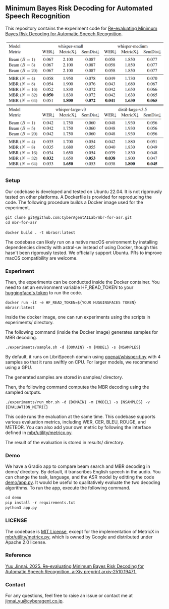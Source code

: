 ## Minimum Bayes Risk Decoding for Automated Speech Recognition

This repository contains the experiment code for [Re-evaluating Minimum Bayes Risk Decoding for Automatic Speech Recognition](https://arxiv.org/abs/2510.19471).

![Minimum Bayes Risk Decoding](mbr-asr.png)

### Setup

Our codebase is developed and tested on Ubuntu 22.04. 
It is not rigorously tested on other platforms.
A Dockerfile is provided for reproducing the code.
The following procedure builds a Docker image used for the experiment.

```
git clone git@github.com:CyberAgentAILab/mbr-for-asr.git
cd mbr-for-asr

docker build . -t mbrasr:latest
```

The codebase can likely run on a native macOS environment by installing dependencies directly with astral-uv instead of using Docker, though this hasn't been rigorously tested. We officially support Ubuntu. PRs to improve macOS compatibility are welcome.

### Experiment

Then, the experiments can be conducted inside the Docker container.
You need to set an environment variable HF_READ_TOKEN to your [huggingface's token](https://huggingface.co/docs/hub/en/security-tokens) to run the code. 
```
docker run -it -e HF_READ_TOKEN=${YOUR HUGGINGFACES TOKEN} mbrasr:latest
```

Inside the docker image, one can run experiments using the scripts in experiments/ directory.

The following command (inside the Docker image) generates samples for MBR decoding.
```
./experiments/sample.sh -d {DOMAIN} -m {MODEL} -s {NSAMPLES}
```
By default, it runs on LibriSpeech domain using [openai/whisper-tiny](https://huggingface.co/openai/whisper-tiny) with 4 samples so that it runs swiftly on CPU. For larger models, we recommend using a GPU.

The generated samples are stored in samples/ directory.

Then, the following command computes the MBR decoding using the sampled outputs.
```
./experiments/run_mbr.sh -d {DOMAIN} -m {MODEL} -s {NSAMPLES} -v {EVALUATION_METRIC}
```
This code runs the evaluation at the same time.
This codebase supports various evaluation metrics, including WER, CER, BLEU, ROUGE, and METEOR.
You can also add your own metric by following the interface defined in [mbr/utility/metricx.py](mbr/utility/metricx.py).

The result of the evaluation is stored in results/ directory.


### Demo

We have a Gradio app to compare beam search and MBR decoding in demo/ directory.
By default, it transcribes English speech in the audio. You can change the task, language, and the ASR model by editting the code [demo/app.py](demo/app.py).
It would be useful to qualitatively evaluate the two decoding algorithms.
To run the app, execute the following command.

```
cd demo
pip install -r requirements.txt
python3 app.py
```

### LICENSE

The codebase is [MIT License](LICENSE), except for the implementation of MetricX in [mbr/utility/metricx.py](mbr/utility/metricx.py), which is owned by Google and distributed under Apache 2.0 license.

### Reference

[Yuu Jinnai. 2025. Re-evaluating Minimum Bayes Risk Decoding for Automatic Speech Recognition. arXiv preprint arxiv:2510.19471.](https://arxiv.org/abs/2510.19471)

### Contact

For any questions, feel free to raise an issue or contact me at jinnai_yu@cyberagent.co.jp.
